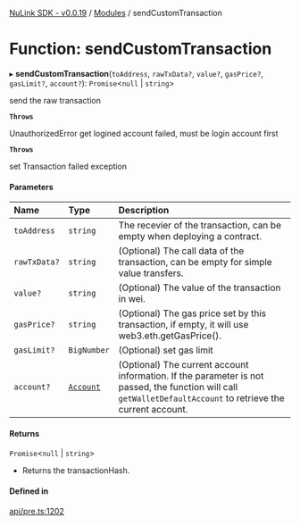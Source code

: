 [NuLink SDK - v0.0.19](../README.md) / [Modules](../modules.md) / sendCustomTransaction

# Function: sendCustomTransaction

▸ **sendCustomTransaction**(`toAddress`, `rawTxData?`, `value?`, `gasPrice?`, `gasLimit?`, `account?`): `Promise`<``null`` \| `string`\>

send the raw transaction

**`Throws`**

UnauthorizedError get logined account failed, must be login account first

**`Throws`**

set Transaction failed exception

#### Parameters

| Name | Type | Description |
| :------ | :------ | :------ |
| `toAddress` | `string` | The recevier of the transaction, can be empty when deploying a contract. |
| `rawTxData?` | `string` | (Optional) The call data of the transaction, can be empty for simple value transfers. |
| `value?` | `string` | (Optional) The value of the transaction in wei. |
| `gasPrice?` | `string` | (Optional) The gas price set by this transaction, if empty, it will use web3.eth.getGasPrice(). |
| `gasLimit?` | `BigNumber` | (Optional) set gas limit |
| `account?` | [`Account`](../classes/Account.md) | (Optional) The current account information. If the parameter is not passed, the function will call `getWalletDefaultAccount` to retrieve the current account. |

#### Returns

`Promise`<``null`` \| `string`\>

- Returns the transactionHash.

#### Defined in

[api/pre.ts:1202](https://github.com/NuLink-network/nulink-sdk/blob/3448e77/src/api/pre.ts#L1202)
